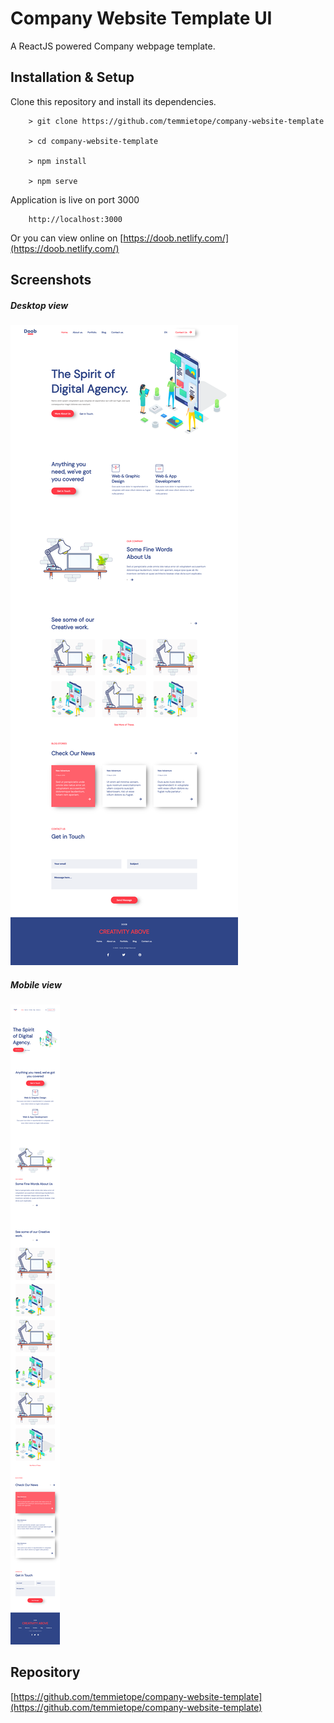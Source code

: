 # Company Website Template UI

A ReactJS powered Company webpage template.

## Installation & Setup

Clone this repository and install its dependencies.

        > git clone https://github.com/temmietope/company-website-template

        > cd company-website-template

        > npm install

        > npm serve

Application is live on port 3000

        http://localhost:3000

Or you can view online on [https://doob.netlify.com/](https://doob.netlify.com/)

## Screenshots

##### Desktop view

![](./screenshots/desktop-view.png)

##### Mobile view

![](./screenshots/mobile-view.png)

## Repository

[https://github.com/temmietope/company-website-template](https://github.com/temmietope/company-website-template)
